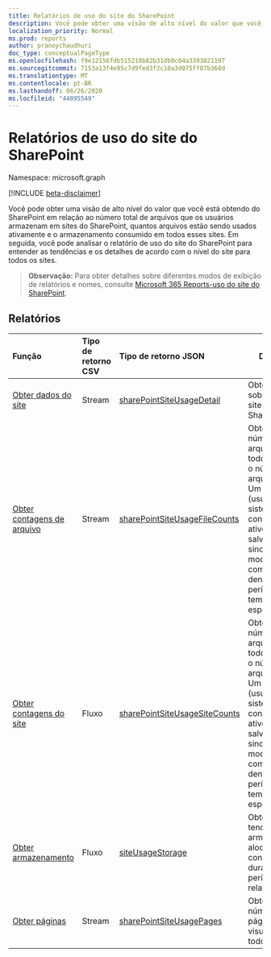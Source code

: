 ```yaml
---
title: Relatórios de uso do site do SharePoint
description: Você pode obter uma visão de alto nível do valor que você está obtendo do SharePoint em relação ao número total de arquivos que os usuários armazenam em sites do SharePoint, quantos arquivos estão sendo usados ativamente e o armazenamento consumido em todos esses sites. Em seguida, você pode analisar o relatório de uso do site do SharePoint para entender as tendências e os detalhes de acordo com o nível do site para todos os sites.
localization_priority: Normal
ms.prod: reports
author: pranoychaudhuri
doc_type: conceptualPageType
ms.openlocfilehash: f9e12156fdb515210b82b31db0c04a3393821197
ms.sourcegitcommit: 7153a13f4e95c7d9fed3f2c10a3d075ff87b368d
ms.translationtype: MT
ms.contentlocale: pt-BR
ms.lasthandoff: 06/26/2020
ms.locfileid: "44895549"
---
```

# <a name="sharepoint-site-usage-reports"></a>Relatórios de uso do site do SharePoint

Namespace: microsoft.graph

[!INCLUDE [beta-disclaimer](../../includes/beta-disclaimer.md)]

Você pode obter uma visão de alto nível do valor que você está obtendo do SharePoint em relação ao número total de arquivos que os usuários armazenam em sites do SharePoint, quantos arquivos estão sendo usados ativamente e o armazenamento consumido em todos esses sites. Em seguida, você pode analisar o relatório de uso do site do SharePoint para entender as tendências e os detalhes de acordo com o nível do site para todos os sites.

> **Observação:** Para obter detalhes sobre diferentes modos de exibição de relatórios e nomes, consulte [Microsoft 365 Reports-uso do site do SharePoint](https://support.office.com/client/SharePoint-site-usage-4ecfb843-e5d5-464d-8bf6-7ed512a9b213).

## <a name="reports"></a>Relatórios

| Função                                 | Tipo de retorno CSV | Tipo de retorno JSON                         | Descrição                              |
| :--------------------------------------- | :-------------- | :--------------------------------------- | ---------------------------------------- |
| [Obter dados do site](../api/reportroot-getsharepointsiteusagedetail.md) | Stream          | [sharePointSiteUsageDetail](../resources/sharepointsiteusagedetail.md) | Obtenha dados sobre o uso do site do SharePoint. |
| [Obter contagens de arquivo](../api/reportroot-getsharepointsiteusagefilecounts.md) | Stream          | [sharePointSiteUsageFileCounts](../resources/sharepointsiteusagefilecounts.md) | Obtenha o número total de arquivos em todos os sites e o número de arquivos ativos. Um arquivo (usuário ou sistema) é considerado ativo se ele foi salvo, sincronizado, modificado ou compartilhado dentro do período de tempo especificado. |
| [Obter contagens do site](../api/reportroot-getsharepointsiteusagesitecounts.md) | Fluxo          | [sharePointSiteUsageSiteCounts](../resources/sharepointsiteusagesitecounts.md) | Obtenha o número total de arquivos em todos os sites e o número de arquivos ativos. Um arquivo (usuário ou sistema) é considerado ativo se ele foi salvo, sincronizado, modificado ou compartilhado dentro do período de tempo especificado. |
| [Obter armazenamento](../api/reportroot-getsharepointsiteusagestorage.md) | Fluxo          | [siteUsageStorage](../resources/siteusagestorage.md) | Obtenha a tendência de armazenamento alocado e consumido durante o período de relatório. |
| [Obter páginas](../api/reportroot-getsharepointsiteusagepages.md) | Stream          | [sharePointSiteUsagePages](../resources/sharepointsiteusagepages.md) | Obtenha o número de páginas visualizadas em todos os sites. |
